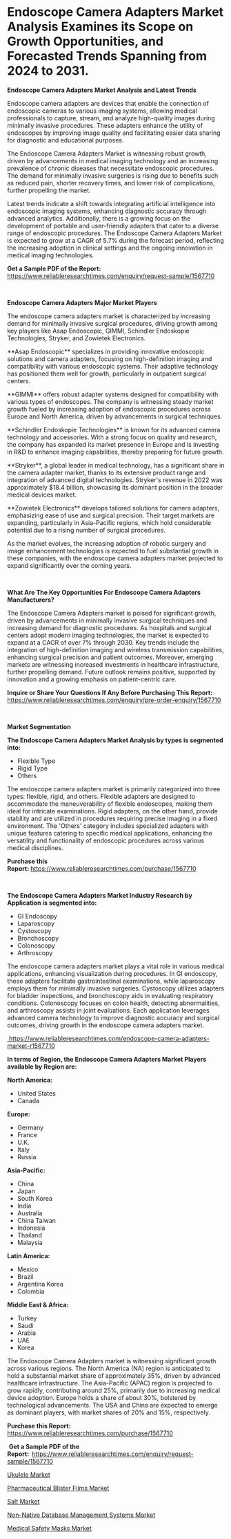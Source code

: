 <p><h1>Endoscope Camera Adapters Market Analysis Examines its Scope on Growth Opportunities, and Forecasted Trends Spanning from 2024 to 2031.</h1></p><p><strong>Endoscope Camera Adapters Market Analysis and Latest Trends</strong></p>
<p><p>Endoscope camera adapters are devices that enable the connection of endoscopic cameras to various imaging systems, allowing medical professionals to capture, stream, and analyze high-quality images during minimally invasive procedures. These adapters enhance the utility of endoscopes by improving image quality and facilitating easier data sharing for diagnostic and educational purposes.</p><p>The Endoscope Camera Adapters Market is witnessing robust growth, driven by advancements in medical imaging technology and an increasing prevalence of chronic diseases that necessitate endoscopic procedures. The demand for minimally invasive surgeries is rising due to benefits such as reduced pain, shorter recovery times, and lower risk of complications, further propelling the market. </p><p>Latest trends indicate a shift towards integrating artificial intelligence into endoscopic imaging systems, enhancing diagnostic accuracy through advanced analytics. Additionally, there is a growing focus on the development of portable and user-friendly adapters that cater to a diverse range of endoscopic procedures. The Endoscope Camera Adapters Market is expected to grow at a CAGR of 5.7% during the forecast period, reflecting the increasing adoption in clinical settings and the ongoing innovation in medical imaging technologies.</p></p>
<p><strong>Get a Sample PDF of the Report:&nbsp;</strong> <a href="https://www.reliableresearchtimes.com/enquiry/request-sample/1567710">https://www.reliableresearchtimes.com/enquiry/request-sample/1567710</a></p>
<p>&nbsp;</p>
<p><strong>Endoscope Camera Adapters Major Market Players</strong></p>
<p><p>The endoscope camera adapters market is characterized by increasing demand for minimally invasive surgical procedures, driving growth among key players like Asap Endoscopic, GIMMI, Schindler Endoskopie Technologies, Stryker, and Zowietek Electronics.</p><p>**Asap Endoscopic** specializes in providing innovative endoscopic solutions and camera adapters, focusing on high-definition imaging and compatibility with various endoscopic systems. Their adaptive technology has positioned them well for growth, particularly in outpatient surgical centers.</p><p>**GIMMI** offers robust adapter systems designed for compatibility with various types of endoscopes. The company is witnessing steady market growth fueled by increasing adoption of endoscopic procedures across Europe and North America, driven by advancements in surgical techniques.</p><p>**Schindler Endoskopie Technologies** is known for its advanced camera technology and accessories. With a strong focus on quality and research, the company has expanded its market presence in Europe and is investing in R&D to enhance imaging capabilities, thereby preparing for future growth.</p><p>**Stryker**, a global leader in medical technology, has a significant share in the camera adapter market, thanks to its extensive product range and integration of advanced digital technologies. Stryker's revenue in 2022 was approximately $18.4 billion, showcasing its dominant position in the broader medical devices market.</p><p>**Zowietek Electronics** develops tailored solutions for camera adapters, emphasizing ease of use and surgical precision. Their target markets are expanding, particularly in Asia-Pacific regions, which hold considerable potential due to a rising number of surgical procedures.</p><p>As the market evolves, the increasing adoption of robotic surgery and image enhancement technologies is expected to fuel substantial growth in these companies, with the endoscope camera adapters market projected to expand significantly over the coming years.</p></p>
<p>&nbsp;</p>
<p><strong>What Are The Key Opportunities For Endoscope Camera Adapters Manufacturers?</strong></p>
<p><p>The Endoscope Camera Adapters market is poised for significant growth, driven by advancements in minimally invasive surgical techniques and increasing demand for diagnostic procedures. As hospitals and surgical centers adopt modern imaging technologies, the market is expected to expand at a CAGR of over 7% through 2030. Key trends include the integration of high-definition imaging and wireless transmission capabilities, enhancing surgical precision and patient outcomes. Moreover, emerging markets are witnessing increased investments in healthcare infrastructure, further propelling demand. Future outlook remains positive, supported by innovation and a growing emphasis on patient-centric care.</p></p>
<p><strong>Inquire or Share Your Questions If Any Before Purchasing This Report:</strong> <a href="https://www.reliableresearchtimes.com/enquiry/pre-order-enquiry/1567710">https://www.reliableresearchtimes.com/enquiry/pre-order-enquiry/1567710</a></p>
<p>&nbsp;</p>
<p><strong>Market Segmentation</strong></p>
<p><strong>The Endoscope Camera Adapters Market Analysis by types is segmented into:</strong></p>
<p><ul><li>Flexible Type</li><li>Rigid Type</li><li>Others</li></ul></p>
<p><p>The endoscope camera adapters market is primarily categorized into three types: flexible, rigid, and others. Flexible adapters are designed to accommodate the maneuverability of flexible endoscopes, making them ideal for intricate examinations. Rigid adapters, on the other hand, provide stability and are utilized in procedures requiring precise imaging in a fixed environment. The 'Others' category includes specialized adapters with unique features catering to specific medical applications, enhancing the versatility and functionality of endoscopic procedures across various medical disciplines.</p></p>
<p><strong>Purchase this Report:&nbsp;</strong><a href="https://www.reliableresearchtimes.com/purchase/1567710">https://www.reliableresearchtimes.com/purchase/1567710</a></p>
<p>&nbsp;</p>
<p><strong>The Endoscope Camera Adapters Market Industry Research by Application is segmented into:</strong></p>
<p><ul><li>GI Endoscopy</li><li>Laparoscopy</li><li>Cystoscopy</li><li>Bronchoscopy</li><li>Colonoscopy</li><li>Arthroscopy</li></ul></p>
<p><p>The endoscope camera adapters market plays a vital role in various medical applications, enhancing visualization during procedures. In GI endoscopy, these adapters facilitate gastrointestinal examinations, while laparoscopy employs them for minimally invasive surgeries. Cystoscopy utilizes adapters for bladder inspections, and bronchoscopy aids in evaluating respiratory conditions. Colonoscopy focuses on colon health, detecting abnormalities, and arthroscopy assists in joint evaluations. Each application leverages advanced camera technology to improve diagnostic accuracy and surgical outcomes, driving growth in the endoscope camera adapters market.</p></p>
<p><a href="https://www.reliableresearchtimes.com/endoscope-camera-adapters-market-r1567710">&nbsp;https://www.reliableresearchtimes.com/endoscope-camera-adapters-market-r1567710</a></p>
<p><strong>In terms of Region, the Endoscope Camera Adapters Market Players available by Region are:</strong></p>
<p>
    <p> <strong> North America: </strong>
        <ul>
            <li>United States</li>
            <li>Canada</li>
        </ul>
        </p> 
    <p> <strong> Europe: </strong>
        <ul>
            <li>Germany</li>
            <li>France</li>
            <li>U.K.</li>
            <li>Italy</li>
            <li>Russia</li>
        </ul>
        </p> 
    <p> <strong> Asia-Pacific: </strong>
        <ul>
            <li>China</li>
            <li>Japan</li>
            <li>South Korea</li>
            <li>India</li>
            <li>Australia</li>
            <li>China Taiwan</li>
            <li>Indonesia</li>
            <li>Thailand</li>
            <li>Malaysia</li>
        </ul>
        </p> 
    <p> <strong> Latin America: </strong>
        <ul>
            <li>Mexico</li>
            <li>Brazil</li>
            <li>Argentina Korea</li>
            <li>Colombia</li>
        </ul>
        </p> 
    <p> <strong> Middle East & Africa: </strong>
        <ul>
            <li>Turkey</li>
            <li>Saudi</li>
            <li>Arabia</li>
            <li>UAE</li>
            <li>Korea</li>
        </ul>
    </p>
    </p>
<p><p>The Endoscope Camera Adapters market is witnessing significant growth across various regions. The North America (NA) region is anticipated to hold a substantial market share of approximately 35%, driven by advanced healthcare infrastructure. The Asia-Pacific (APAC) region is projected to grow rapidly, contributing around 25%, primarily due to increasing medical device adoption. Europe holds a share of about 30%, bolstered by technological advancements. The USA and China are expected to emerge as dominant players, with market shares of 20% and 15%, respectively.</p></p>
<p><strong>Purchase this Report: </strong><a href="https://www.reliableresearchtimes.com/purchase/1567710">https://www.reliableresearchtimes.com/purchase/1567710</a></p>
<p>&nbsp;<strong>Get a Sample PDF of the Report:&nbsp;&nbsp;</strong><a href="https://www.reliableresearchtimes.com/enquiry/request-sample/1567710">https://www.reliableresearchtimes.com/enquiry/request-sample/1567710</a></p>
<p><strong></strong></p>
<p><p><a href="https://www.linkedin.com/pulse/ukulele-market-research-report-forecast-growth-prospects-jmxvc?trackingId=1%2BOGJ602TvaqjycaUhzL6w%3D%3D">Ukulele Market</a></p><p><a href="https://medium.com/@htzuuktp75/emerging-pharmaceutical-blister-films-market-opportunities-market-analysis-for-investors-and-6da864cde94a?postPublishedType=repub">Pharmaceutical Blister Films Market</a></p><p><a href="https://www.linkedin.com/pulse/salt-market-indicators-size-regional-breakdown-player-m4lne?trackingId=A%2F9hwW%2FDSX%2B1JiBYF8%2FWaQ%3D%3D">Salt Market</a></p><p><a href="https://issuu.com/reportprime-2/docs/non-native-database-management-syst_14c1bf50152d25">Non-Native Database Management Systems Market</a></p><p><a href="https://github.com/globismark/Market-Research-Report-List-5/blob/main/medical-safety-masks-market.md">Medical Safety Masks Market</a></p></p>